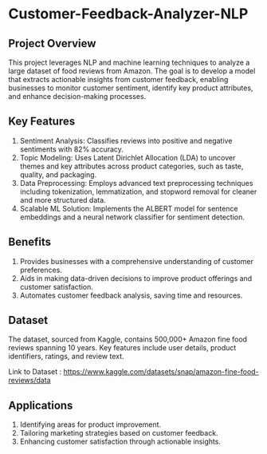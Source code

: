 # Customer-Feedback-Analyzer-NLP 

## Project Overview
This project leverages NLP and machine learning techniques to analyze a large dataset of food reviews from Amazon. The goal is to develop a model that extracts actionable insights from customer feedback, enabling businesses to monitor customer sentiment, identify key product attributes, and enhance decision-making processes.

## Key Features
1. Sentiment Analysis: Classifies reviews into positive and negative sentiments with 82% accuracy.
2. Topic Modeling: Uses Latent Dirichlet Allocation (LDA) to uncover themes and key attributes across product categories, such as taste, quality, and packaging.
3. Data Preprocessing: Employs advanced text preprocessing techniques including tokenization, lemmatization, and stopword removal for cleaner and more structured data.
4. Scalable ML Solution: Implements the ALBERT model for sentence embeddings and a neural network classifier for sentiment detection.
## Benefits
1. Provides businesses with a comprehensive understanding of customer preferences.
2. Aids in making data-driven decisions to improve product offerings and customer satisfaction.
3. Automates customer feedback analysis, saving time and resources.
## Dataset
The dataset, sourced from Kaggle, contains 500,000+ Amazon fine food reviews spanning 10 years. Key features include user details, product identifiers, ratings, and review text.

Link to Dataset : https://www.kaggle.com/datasets/snap/amazon-fine-food-reviews/data 

## Applications
1. Identifying areas for product improvement.
2. Tailoring marketing strategies based on customer feedback.
3. Enhancing customer satisfaction through actionable insights.
